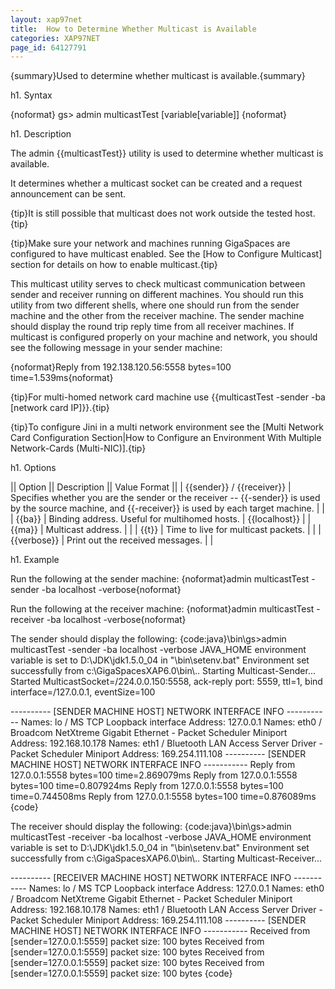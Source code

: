 ```yaml
---
layout: xap97net
title:  How to Determine Whether Multicast is Available
categories: XAP97NET
page_id: 64127791
---
```


{summary}Used to determine whether multicast is available.{summary}

h1. Syntax

{noformat}
gs> admin multicastTest [variable[variable]]
{noformat}

h1. Description

The admin {{multicastTest}} utility is used to determine whether multicast is available.

It determines whether a multicast socket can be created and a request announcement can be sent.

{tip}It is still possible that multicast does not work outside the tested host.{tip}

{tip}Make sure your network and machines running GigaSpaces are configured to have multicast enabled.
See the [How to Configure Multicast] section for details on how to enable multicast.{tip}

This multicast utility serves to check multicast communication between sender and receiver running on different machines. You should run this utility from two different shells, where one should run from the sender machine and the other from the receiver machine. The sender machine should display the round trip reply time from all receiver machines. If multicast is configured properly on your machine and network, you should see the following message in your sender machine:

{noformat}Reply from 192.138.120.56:5558 bytes=100 time=1.539ms{noformat}

{tip}For multi-homed network card machine use {{multicastTest -sender -ba \[network card IP]}}.{tip}

{tip}To configure Jini in a multi network environment see the [Multi Network Card Configuration Section|How to Configure an Environment With Multiple Network-Cards (Multi-NIC)].{tip}

h1. Options

|| Option || Description || Value Format ||
| {{sender}} / {{receiver}} | Specifies whether you are the sender or the receiver -- {{-sender}} is used by the source machine, and {{-receiver}} is used by each target machine. | |
| {{ba}} | Binding address. Useful for multihomed hosts. | {{localhost}} |
| {{ma}} | Multicast address. | |
| {{t}} | Time to live for multicast packets. | |
| {{verbose}} | Print out the received messages. | |

h1. Example

Run the following at the sender machine:
{noformat}admin multicastTest -sender -ba localhost -verbose{noformat}

Run the following at the receiver machine:
{noformat}admin multicastTest -receiver -ba localhost -verbose{noformat}

The sender should display the following:
{code:java}<GigaSpaces Root>\bin\gs>admin multicastTest -sender -ba localhost  -verbose
JAVA_HOME environment variable is set to D:\JDK\jdk1.5.0_04 in "<GigaSpaces Root>\bin\setenv.bat"
Environment set successfully from c:\GigaSpacesXAP6.0\bin\\..
Starting Multicast-Sender...
Started MulticastSocket=/224.0.0.150:5558, ack-reply port: 5559, ttl=1, bind interface=/127.0.0.1, eventSize=100

---------- [SENDER MACHINE HOST] NETWORK INTERFACE INFO -----------
Names: lo / MS TCP Loopback interface
        Address: 127.0.0.1
Names: eth0 / Broadcom NetXtreme Gigabit Ethernet - Packet Scheduler Miniport
        Address: 192.168.10.178
Names: eth1 / Bluetooth LAN Access Server Driver - Packet Scheduler Miniport
        Address: 169.254.111.108
---------- [SENDER MACHINE HOST] NETWORK INTERFACE INFO -----------
Reply from 127.0.0.1:5558 bytes=100 time=2.869079ms
Reply from 127.0.0.1:5558 bytes=100 time=0.807924ms
Reply from 127.0.0.1:5558 bytes=100 time=0.744508ms
Reply from 127.0.0.1:5558 bytes=100 time=0.876089ms
{code}

The receiver should display the following:
{code:java}<GigaSpaces Root>\bin\gs>admin multicastTest -receiver -ba localhost  -verbose
JAVA_HOME environment variable is set to D:\JDK\jdk1.5.0_04 in "<GigaSpaces Root>\bin\setenv.bat"
Environment set successfully from c:\GigaSpacesXAP6.0\bin\\..
Starting Multicast-Receiver...

---------- [RECEIVER MACHINE HOST] NETWORK INTERFACE INFO -----------
Names: lo / MS TCP Loopback interface
        Address: 127.0.0.1
Names: eth0 / Broadcom NetXtreme Gigabit Ethernet - Packet Scheduler Miniport
        Address: 192.168.10.178
Names: eth1 / Bluetooth LAN Access Server Driver - Packet Scheduler Miniport
        Address: 169.254.111.108
---------- [SENDER MACHINE HOST] NETWORK INTERFACE INFO -----------
Received from [sender=127.0.0.1:5559] packet size: 100 bytes
Received from [sender=127.0.0.1:5559] packet size: 100 bytes
Received from [sender=127.0.0.1:5559] packet size: 100 bytes
Received from [sender=127.0.0.1:5559] packet size: 100 bytes
{code}